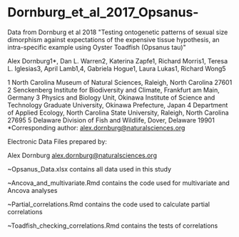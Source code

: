 # Dornburg_et_al_2017_Opsanus-
Data from Dornburg et al 2018 "Testing ontogenetic patterns of sexual size dimorphism against expectations of the expensive tissue hypothesis, an intra-specific example using Oyster Toadfish (Opsanus tau)"

Alex Dornburg1*, Dan L. Warren2, Katerina Zapfe1, Richard Morris1, Teresa L. Iglesias3, April Lamb1,4, Gabriela Hogue1, Laura Lukas1, Richard Wong5 


1 North Carolina Museum of Natural Sciences, Raleigh, North Carolina 27601
2 Senckenberg Institute for Biodiversity and Climate, Frankfurt am Main, Germany
3 Physics and Biology Unit, Okinawa Institute of Science and Technology Graduate University, Okinawa Prefecture, Japan
4 Department of Applied Ecology, North Carolina State University, Raleigh, North Carolina 27695
5 Delaware Division of Fish and Wildlife, Dover, Delaware 19901               
*Corresponding author: alex.dornburg@naturalsciences.org

Electronic Data Files prepared by:

Alex Dornburg
alex.dornburg@naturalsciences.org


~Opsanus_Data.xlsx contains all data used in this study

~Ancova_and_multivariate.Rmd contains the code used for multivariate and Ancova analyses

~Partial_correlations.Rmd contains the code used to calculate partial correlations

~Toadfish_checking_correlations.Rmd contains the tests of correlations



